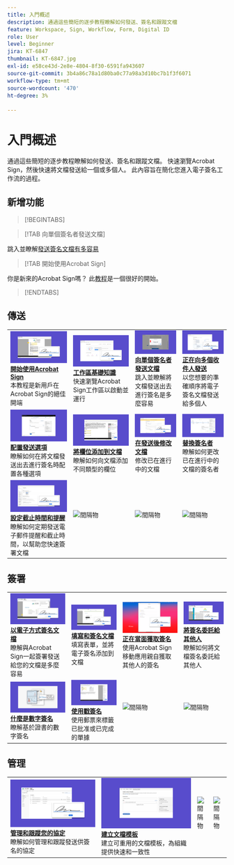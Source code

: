 ```yaml
---
title: 入門概述
description: 通過這些簡短的逐步教程瞭解如何發送、簽名和跟蹤文檔
feature: Workspace, Sign, Workflow, Form, Digital ID
role: User
level: Beginner
jira: KT-6847
thumbnail: KT-6847.jpg
exl-id: e58ce43d-2e8e-4804-8f30-6591fa943607
source-git-commit: 3b4a86c78a1d80ba0c77a98a3d10bc7b1f3f6071
workflow-type: tm+mt
source-wordcount: '470'
ht-degree: 3%

---
```


# 入門概述

通過這些簡短的逐步教程瞭解如何發送、簽名和跟蹤文檔。 快速瀏覽Acrobat Sign，然後快速將文檔發送給一個或多個人。 此內容旨在簡化您進入電子簽名工作流的過程。

## 新增功能

>[!BEGINTABS]

>[!TAB 向單個簽名者發送文檔]

跳入並瞭解[發送簽名文檔有多容易](send-to-single-recipient.md)

>[!TAB 開始使用Acrobat Sign]

你是新來的Acrobat Sign嗎？ 此[教程](new-sender.md)是一個很好的開始。

>[!ENDTABS]

## 傳送

<table style="table-layout:fixed">
<tr>
  <td>
    <a href="new-sender.md">
      <img alt="開始Acrobat Sign" src="../assets/gettingstartednew.png" />
    </a>
    <div>
    <a href="new-sender.md"><strong>開始使用Acrobat Sign</strong></a>
    </div>
    本教程是新用戶在Acrobat Sign的絕佳開端
    <br>
  </td>
 <td>
    <a href="quick-tour.md">
      <img alt="工作區基本介紹" src="../assets/workspace.png" />
    </a>
    <div>
    <a href="quick-tour.md"><strong>工作區基礎知識</strong></a>
    </div>
    快速瀏覽Acrobat Sign工作區以啟動並運行
    <br>
  </td>
  <td>
    <a href="send-to-single-recipient.md">
      <img alt="將文檔發送給單個簽名人" src="../assets/send-single-recipient.png" />
    </a>
    <div>
    <a href="send-to-single-recipient.md"><strong>向單個簽名者發送文檔</strong></a>
    </div>
    跳入並瞭解將文檔發送出去進行簽名是多麼容易
    <br>
  </td>
  <td>
    <a href="send-to-multiple-recipients.md">
      <img alt="傳送給多個收件者" src="../assets/send-to-multiple-recipient.png" />
    </a>
    <div>
    <a href="send-to-multiple-recipients.md"><strong>正在向多個收件人發送</strong></a>
    </div>
    以您想要的準確順序將電子簽名文檔發送給多個人
    <br>
  </td>
</tr>
<tr>
  <td>
    <a href="sending-options.md">
      <img alt="配置發送選項" src="../assets/configure.png" />
    </a>
    <div>
    <a href="sending-options.md"><strong>配置發送選項</strong></a>
    </div>
    瞭解如何在將文檔發送出去進行簽名時配置各種選項
    <br>
  </td>
  <td>
    <a href="adding-fields.md">
      <img alt="將欄位添加到文檔" src="../assets/adding-fields.png" />
    </a>
    <div>
    <a href="adding-fields.md"><strong>將欄位添加到文檔</strong></a>
    </div>
    瞭解如何向文檔添加不同類型的欄位
    <br>
  </td>
  <td>
    <a href="modify-in-flight.md">
      <img alt="發送後修改文檔" src="../assets/modify.png" />
    </a>
    <div>
    <a href="modify-in-flight.md"><strong>在發送後修改文檔</strong></a>
    </div>
    修改已在進行中的文檔
    <br>
  </td>
  <td>
    <a href="replace-signer.md">
      <img alt="替換簽名人" src="../assets/replace.png" />
    </a>
    <div>
    <a href="replace-signer.md"><strong>替換簽名者</strong></a>
    </div>
    瞭解如何更改已在進行中的文檔的簽名者
     <br>
  </td>
</tr>
<tr>
  <td>
      <a href="set-deadlines-reminders.md">
        <img alt="設定截止日期和提醒" src="../assets/deadlines-reminders.png" />
      </a>
      <div>
      <a href="set-deadlines-reminders.md"><strong>設定截止時間和提醒</strong></a>
      </div>
      瞭解如何定期發送電子郵件提醒和截止時間，以幫助您快速簽署文檔
      <br>
    </td> 
  <td>
      <img alt="間隔物" src="../assets/Whitespacer.png" />
      <div>
      <br>
    </td>
    <td>
      <img alt="間隔物" src="../assets/Whitespacer.png" />
      <div>
      <br>
    </td>
    <td>
      <img alt="間隔物" src="../assets/Whitespacer.png" />
      <div>
      <br>
    </td>
</tr>
</table>

## 簽署

<table style="table-layout:fixed">
<tr>
  <td>
    <a href="electronically-sign-a-document.md">
      <img alt="以電子方式簽名文檔" src="../assets/sign-electronically.png" />
    </a>
    <div>
    <a href="electronically-sign-a-document.md"><strong>以電子方式簽名文檔</strong></a>
    </div>
    瞭解與Acrobat Sign一起簽署發送給您的文檔是多麼容易
    <br>
  </td>
  <td>
    <a href="fill-and-sign.md">
      <img alt="填充和簽名文檔" src="../assets/fill-and-sign.png" />
    </a>
    <div>
    <a href="fill-and-sign.md"><strong>填寫和簽名文檔</strong></a>
    </div>
    填寫表單，並將電子簽名添加到文檔
    <br>
  </td>
  <td>
    <a href="sign-in-person.md">
      <img alt="親自獲取簽名" src="../assets/inperson.png" />
    </a>
    <div>
    <a href="sign-in-person.md"><strong>正在當面獲取簽名</strong></a>
    </div>
    使用Acrobat Sign移動應用親自獲取其他人的簽名
    <br>
  </td>
  <td>
    <a href="delegate-signing.md">
      <img alt="將簽名委託給其他人" src="../assets/delegate-signing.png" />
    </a>
    <div>
    <a href="delegate-signing.md"><strong>將簽名委託給其他人</strong></a>
    </div>
    瞭解如何將文檔簽名委託給其他人
    <br>
  </td>
</tr>
<tr>
  <td>
    <a href="sign-with-a-digital-signature.md">
      <img alt="什麼是數字簽名" src="../assets/digital-signature.png" />
    </a>
    <div>
    <a href="sign-with-a-digital-signature.md"><strong>什麼是數字簽名</strong></a>
    </div>
    瞭解基於證書的數字簽名
    <br>
  </td>
  <td>
    <a href="sign-with-a-stamp.md">
      <img alt="使用戳簽名" src="../assets/sign-stamp.png" />
    </a>
    <div>
    <a href="sign-with-a-stamp.md"><strong>使用戳簽名</strong></a>
    </div>
    使用郵票來標籤已批准或已完成的單據
     <br>
  </td> 
 <td>
    <img alt="間隔物" src="../assets/Grayspacer.png" />
    <div>
    <br>
  </td>
  <td>
    <img alt="間隔物" src="../assets/Grayspacer.png" />
    <div>
    <br>
  </td>
</tr>  
</table>

## 管理

<table style="table-layout:fixed">
<tr>
  <td>
    <a href="manage-and-track.md">
      <img alt="管理和跟蹤您的協定" src="../assets/manage-track.png" />
    </a>
    <div>
    <a href="manage-and-track.md"><strong>管理和跟蹤您的協定</strong></a>
    </div>
    瞭解如何管理和跟蹤發送供簽名的協定
    <br>
  </td>
  <td>
    <a href="../sign-advanced-users/create-a-template.md">
      <img alt="建立文檔模板" src="../assets/create-template.png" />
    </a>
    <div>
    <a href="../sign-advanced-users/create-a-template.md"><strong>建立文檔模板</strong></a>
    </div>
    建立可重用的文檔模板，為組織提供快速和一致性
    <br>
  </td>
  <td>
    <img alt="間隔物" src="../assets/Whitespacer.png" />
    <div>
    <br>
  </td>
  <td>
    <img alt="間隔物" src="../assets/Whitespacer.png" />
    <div>
    <br>
  </td>
</tr>
</table>
